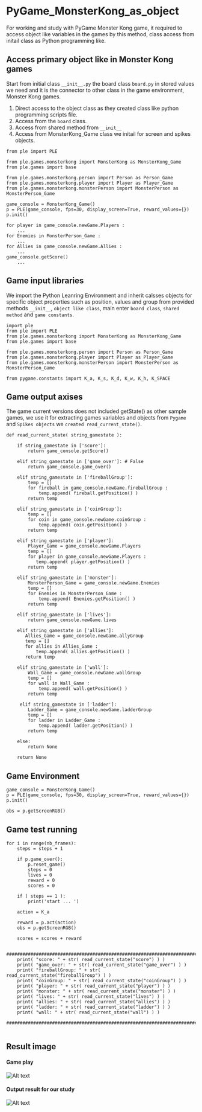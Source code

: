 # PyGame_MonsterKong_as_object

For working and study with PyGame Monster Kong game, it required to access object like variables in the games by this method, class access from initail class as Python programming like.

## Access primary object like in Monster Kong games ##

Start from initial class ```__init__.py``` the board class ```board.py``` in stored values we need and it is the connector to other class in the game environment, Monster Kong games.

1. Direct access to the object class as they created class like python programming scripts file.
2. Access from the ```board``` class.
3. Access from shared method from ```__init__```
4. Access from MonsterKong_Game class we initail for screen and spikes objects.

```
from ple import PLE

from ple.games.monsterkong import MonsterKong as MonsterKong_Game
from ple.games import base

from ple.games.monsterkong.person import Person as Person_Game
from ple.games.monsterkong.player import Player as Player_Game
from ple.games.monsterkong.monsterPerson import MonsterPerson as MonsterPerson_Game

game_console = MonsterKong_Game()
p = PLE(game_console, fps=30, display_screen=True, reward_values={})
p.init()

for player in game_console.newGame.Players :
    ...
for Enemies in MonsterPerson_Game :
    ...
for Allies in game_console.newGame.Allies :
    ...
game_console.getScore()
    ...
```

## Game input libraries ##

We import the Python Leanring Environment and inherit calsses objects for specific object properties such as position, values and group from provided methods ```__init__```, ```object like class```, main enter ```board class```, ```shared method``` and ```game constants```.

```
import ple
from ple import PLE
from ple.games.monsterkong import MonsterKong as MonsterKong_Game
from ple.games import base

from ple.games.monsterkong.person import Person as Person_Game
from ple.games.monsterkong.player import Player as Player_Game
from ple.games.monsterkong.monsterPerson import MonsterPerson as MonsterPerson_Game

from pygame.constants import K_a, K_s, K_d, K_w, K_h, K_SPACE
```

## Game output axises ##

The game current versions does not included getState() as other sample games, we use it for extracting games variables and objects from ```Pygame``` and ```Spikes objects``` we ```created read_current_state()```.

```
def read_current_state( string_gamestate ):
		
    if string_gamestate in ['score']:
        return game_console.getScore()
		
    elif string_gamestate in ['game_over']:	# False
        return game_console.game_over()
		
    elif string_gamestate in ['fireballGroup']:
        temp = []
        for fireball in game_console.newGame.fireballGroup :
            temp.append( fireball.getPosition() )	
        return temp
		
    elif string_gamestate in ['coinGroup']:
        temp = []
        for coin in game_console.newGame.coinGroup :
            temp.append( coin.getPosition() )	
        return temp
		
    elif string_gamestate in ['player']:
        Player_Game = game_console.newGame.Players
        temp = []
        for player in game_console.newGame.Players :
           temp.append( player.getPosition() )	
        return temp
		
    elif string_gamestate in ['monster']:
        MonsterPerson_Game = game_console.newGame.Enemies
        temp = []
        for Enemies in MonsterPerson_Game :
            temp.append( Enemies.getPosition() )	
        return temp
		
    elif string_gamestate in ['lives']:
        return game_console.newGame.lives
		
    elif string_gamestate in ['allies']:
       Allies_Game = game_console.newGame.allyGroup
       temp = []
       for allies in Allies_Game :
           temp.append( allies.getPosition() )	
       return temp
		
    elif string_gamestate in ['wall']:
        Wall_Game = game_console.newGame.wallGroup
        temp = []
        for wall in Wall_Game :
            temp.append( wall.getPosition() )	
        return temp
		
     elif string_gamestate in ['ladder']:
        Ladder_Game = game_console.newGame.ladderGroup
        temp = []
        for ladder in Ladder_Game :
            temp.append( ladder.getPosition() )	
        return temp
		
    else:
        return None

    return None
```
 
## Game Environment ## 
 
```
game_console = MonsterKong_Game()
p = PLE(game_console, fps=30, display_screen=True, reward_values={})
p.init()

obs = p.getScreenRGB()
```

## Game test running ## 

```
for i in range(nb_frames):
    steps = steps + 1
	
    if p.game_over():
        p.reset_game()
        steps = 0
        lives = 0
        reward = 0
        scores = 0
		
    if ( steps == 1 ):
        print('start ... ')

    action = K_a

    reward = p.act(action)
    obs = p.getScreenRGB()
	
    scores = scores + reward
	
    ############################################################################
    print( "score: " + str( read_current_state("score") ) )
    print( "game_over: " + str( read_current_state("game_over") ) )
    print( "fireballGroup: " + str( read_current_state("fireballGroup") ) )
    print( "coinGroup: " + str( read_current_state("coinGroup") ) )
    print( "player: " + str( read_current_state("player") ) )
    print( "monster: " + str( read_current_state("monster") ) )
    print( "lives: " + str( read_current_state("lives") ) )
    print( "allies: " + str( read_current_state("allies") ) )
    print( "ladder: " + str( read_current_state("ladder") ) )
    print( "wall: " + str( read_current_state("wall") ) )
    ############################################################################
	
```

## Result image ##

#### Game play ####
![Alt text](https://github.com/jkaewprateep/PyGame_MonsterKong_as_object/blob/main/124.png?raw=true "Title")

#### Output result for our study ####
![Alt text](https://github.com/jkaewprateep/PyGame_MonsterKong_as_object/blob/main/125.png?raw=true "Title")

